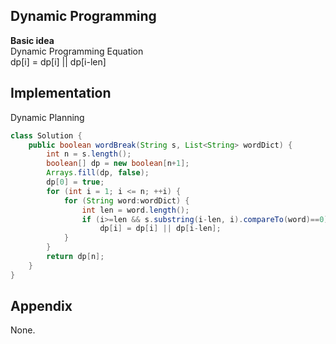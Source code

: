 **Dynamic Programming**  
---
**Basic idea**  
Dynamic Programming Equation  
dp[i] = dp[i] || dp[i-len]  

Implementation
---
Dynamic Planning
```java
class Solution {
    public boolean wordBreak(String s, List<String> wordDict) {
        int n = s.length();
        boolean[] dp = new boolean[n+1];
        Arrays.fill(dp, false);
        dp[0] = true;
        for (int i = 1; i <= n; ++i) {
            for (String word:wordDict) {
                int len = word.length();
                if (i>=len && s.substring(i-len, i).compareTo(word)==0)
                    dp[i] = dp[i] || dp[i-len];
            }
        }
        return dp[n];
    }
}
```
**Appendix**
---
None.